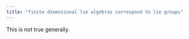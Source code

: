 ```yaml
---
title: "finite dimensional lie algebras correspond to lie groups"
---
```


This is not true generally.